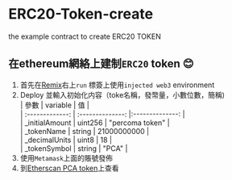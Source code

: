 ﻿# ERC20-Token-create
the example contract to create ERC20 TOKEN  

在ethereum網絡上建制`ERC20` token :blush:  
------
1. 首先在[Remix](https://remix.ethereum.org/ "悬停显示")右上`run` 標簽上使用`injected web3` environment  
2. Deploy 並輸入初始化内容（toke名稱，發幣量，小數位數，簡稱)  
| 參數  | variable  | 值   |  
| :-------------: | :--------------:  |:--------------: |  
| _initialAmount | uint256 | "percoma token" |  
| _tokenName | string | 21000000000 |  
| _decimalUnits | uint8 | 18 |  
| _tokenSymbol | string | "PCA" |  
3. 使用`Metamask`上面的賬號發佈  
4. 到[Etherscan PCA token](https://ropsten.etherscan.io/token/0x3c31364dd58d5fff6f1d689e9bb91e9c3bdea8b4 "etherscan")上查看